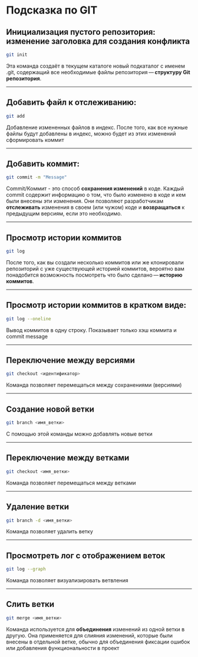 # Подсказка по GIT

## Инициализация пустого репозитория: изменение заголовка для создания конфликта
```sh
git init
```
Эта команда создаёт в текущем каталоге новый подкаталог с именем .git, содержащий все необходимые файлы репозитория — **структуру Git репозитория**.
***
## Добавить файл к отслеживанию:
```sh
git add
```
Добавление измененных файлов в индекс. После того, как все нужные файлы будут добавлены в индекс, можно будет из этих изменений сформировать коммит
***
## Добавить коммит:
```sh
git commit -m "Message"
```
Commit/Коммит - это способ **сохранения изменений** в коде. Каждый commit содержит информацию о том, что было изменено в коде и кем были внесены эти изменения. Они позволяют разработчикам **отслеживать** изменения в своем (или чужом) коде и **возвращаться** к предыдущим версиям, если это необходимо.
***
## Просмотр истории коммитов
```sh
git log
```
После того, как вы создали несколько коммитов или же клонировали репозиторий с уже существующей историей коммитов, вероятно вам понадобится возможность посмотреть что было сделано — **историю коммитов**.
***
## Просмотр истории коммитов в кратком виде:
```sh
git log --oneline
```
Вывод коммитов в одну строку. Показывает только хэш коммита и commit message
***
## Переключение между версиями 
```sh
git checkout <идентификатор>
```
Команда позволяет перемещаться между сохранениями (версиями)
***
## Создание новой ветки 
```sh
git branch <имя_ветки>
```
C помощью этой команды можно добавлять новые ветки
***
## Переключение между ветками 
```sh
git checkout <имя_ветки>
```
Команда позволяет перемещаться между ветками
***
## Удаление ветки 
```sh
git branch -d <имя_ветки>
```
Команда позволяет удалить ветку
***
## Просмотреть лог с отображением веток
```sh
git log --graph
```
Команда позволяет визуализировать ветвления
***
## Слить ветки 
```sh
git merge <имя_ветки>
```
Команда используется для **объединения** изменений из одной ветки в другую. Она применяется для слияния изменений, которые были внесены в отдельной ветке, обычно для объединения фиксации ошибок или добавления функциональности в проект